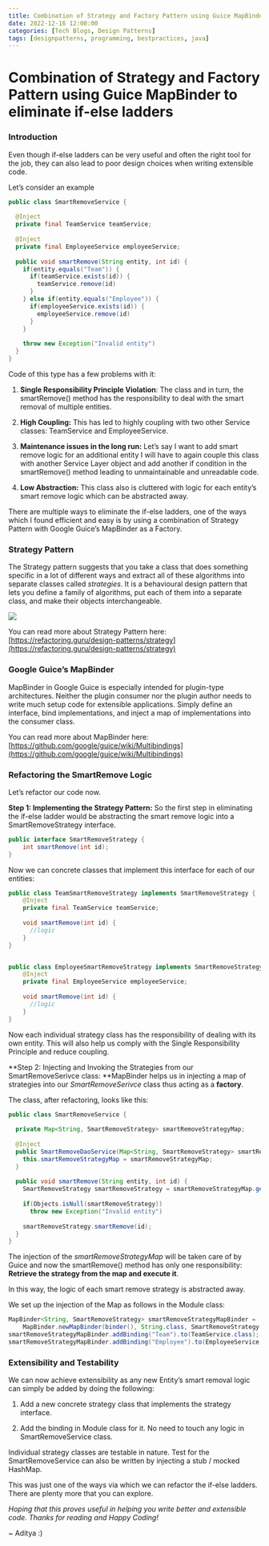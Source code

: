 ```yaml
---
title: Combination of Strategy and Factory Pattern using Guice MapBinder to eliminate if-else ladders
date: 2022-12-16 12:00:00
categories: [Tech Blogs, Design Patterns]
tags: [designpatterns, programming, bestpractices, java]
---
```


# Combination of Strategy and Factory Pattern using Guice MapBinder to eliminate if-else ladders

### Introduction

Even though if-else ladders can be very useful and often the right tool for the job, they can also lead to poor design choices when writing extensible code.

Let’s consider an example

```java
public class SmartRemoveService {
 
  @Inject
  private final TeamService teamService;
  
  @Inject
  private final EmployeeService employeeService;
  
  public void smartRemove(String entity, int id) {
    if(entity.equals("Team")) {
      if(teamService.exists(id)) {
      	teamService.remove(id)
      }
    } else if(entity.equals("Employee")) {
      if(employeeService.exists(id)) {	
      	employeeService.remove(id)
      }
    }
    
    throw new Exception("Invalid entity")
  }
}
```

Code of this type has a few problems with it:

1. **Single Responsibility Principle Violation**: The class and in turn, the smartRemove() method has the responsibility to deal with the smart removal of multiple entities.

1. **High Coupling:** This has led to highly coupling with two other Service classes: TeamService and EmployeeService.

1. **Maintenance issues in the long run:** Let’s say I want to add smart remove logic for an additional entity I will have to again couple this class with another Service Layer object and add another if condition in the smartRemove() method leading to unmaintainable and unreadable code.

1. **Low Abstraction:** This class also is cluttered with logic for each entity’s smart remove logic which can be abstracted away.

There are multiple ways to eliminate the if-else ladders, one of the ways which I found efficient and easy is by using a combination of Strategy Pattern with Google Guice’s MapBinder as a Factory.

### Strategy Pattern

The Strategy pattern suggests that you take a class that does something specific in a lot of different ways and extract all of these algorithms into separate classes called *strategies*. It is a behavioural design pattern that lets you define a family of algorithms, put each of them into a separate class, and make their objects interchangeable.

![](https://upload.wikimedia.org/wikipedia/commons/3/39/Strategy_Pattern_in_UML.png)

You can read more about Strategy Pattern here: [https://refactoring.guru/design-patterns/strategy](https://refactoring.guru/design-patterns/strategy)

### Google Guice’s MapBinder

MapBinder in Google Guice is especially intended for plugin-type architectures. Neither the plugin consumer nor the plugin author needs to write much setup code for extensible applications. Simply define an interface, bind implementations, and inject a map of implementations into the consumer class.

You can read more about MapBinder here: [https://github.com/google/guice/wiki/Multibindings](https://github.com/google/guice/wiki/Multibindings)

### Refactoring the SmartRemove Logic

Let’s refactor our code now.

**Step 1: Implementing the Strategy Pattern:** So the first step in eliminating the if-else ladder would be abstracting the smart remove logic into a SmartRemoveStrategy interface.

```java
public interface SmartRemoveStrategy {
	int smartRemove(int id);
}
```

Now we can concrete classes that implement this interface for each of our entities:

```java
public class TeamSmartRemoveStrategy implements SmartRemoveStrategy {
	@Inject
  	private final TeamService teamService;
  
  	void smartRemove(int id) {
      //logic
    }
}


public class EmployeeSmartRemoveStrategy implements SmartRemoveStrategy {
	@Inject
  	private final EmployeeService employeeService;
  
  	void smartRemove(int id) {
      //logic
    }
}
```

Now each individual strategy class has the responsibility of dealing with its own entity. This will also help us comply with the Single Responsibility Principle and reduce coupling.

**Step 2: Injecting and Invoking the Strategies from our SmartRemoveSerivce class: **MapBinder helps us in injecting a map of strategies into our *SmartRemoveSerivce* class thus acting as a **factory**.

The class, after refactoring, looks like this:

```java
public class SmartRemoveService {
 
  private Map<String, SmartRemoveStrategy> smartRemoveStrategyMap;
  
  @Inject
  public SmartRemoveDaoService(Map<String, SmartRemoveStrategy> smartRemoveStrategyMap) {
    this.smartRemoveStrategyMap = smartRemoveStrategyMap;
  }
  
  public void smartRemove(String entity, int id) {
    SmartRemoveStrategy smartRemoveStrategy = smartRemoveStrategyMap.get(entity);
    
    if(Objects.isNull(smartRemoveStrategy))
      throw new Exception("Invalid entity")
      
    smartRemoveStrategy.smartRemove(id);
  }
}
```

The injection of the *smartRemoveStrategyMap* will be taken care of by Guice and now the smartRemove() method has only one responsibility: **Retrieve the strategy from the map and execute it**.

In this way, the logic of each smart remove strategy is abstracted away.

We set up the injection of the Map as follows in the Module class:

```java
MapBinder<String, SmartRemoveStrategy> smartRemoveStrategyMapBinder =  
    MapBinder.newMapBinder(binder(), String.class, SmartRemoveStrategy.class);
smartRemoveStrategyMapBinder.addBinding("Team").to(TeamService.class);
smartRemoveStrategyMapBinder.addBinding("Employee").to(EmployeeService.class);
```

### Extensibility and Testability

We can now achieve extensibility as any new Entity’s smart removal logic can simply be added by doing the following:

1. Add a new concrete strategy class that implements the strategy interface.

1. Add the binding in Module class for it. No need to touch any logic in SmartRemoveService class.

Individual strategy classes are testable in nature. Test for the SmartRemoveService can also be written by injecting a stub / mocked HashMap.

This was just one of the ways via which we can refactor the if-else ladders. There are plenty more that you can explore.

*Hoping that this proves useful in helping you write better and extensible code. Thanks for reading and Happy Coding!*

~ Aditya :)
